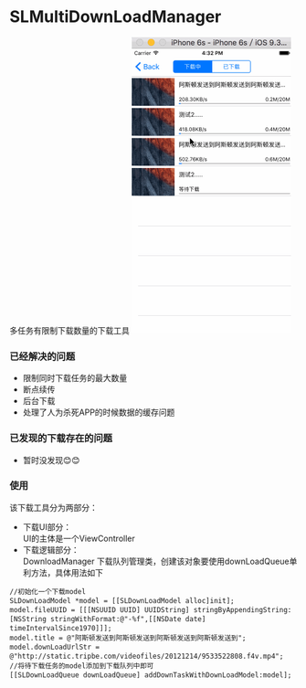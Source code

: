 # SLMultiDownLoadManager
多任务有限制下载数量的下载工具
![效果图](https://github.com/SLPowerCoder/SLMultiDownLoadManager/blob/master/SLMultiDownLoadManager/SLMultiDownLoad.gif)

### 已经解决的问题
* 限制同时下载任务的最大数量
* 断点续传
* 后台下载
* 处理了人为杀死APP的时候数据的缓存问题

### 已发现的下载存在的问题
* 暂时没发现😊😊

### 使用
该下载工具分为两部分：
* 下载UI部分：<br/>
UI的主体是一个ViewController
* 下载逻辑部分：<br/>
DownloadManager
下载队列管理类，创建该对象要使用downLoadQueue单利方法，具体用法如下
```
//初始化一个下载model
SLDownLoadModel *model = [[SLDownLoadModel alloc]init];
model.fileUUID = [[[NSUUID UUID] UUIDString] stringByAppendingString:[NSString stringWithFormat:@"-%f",[[NSDate date] timeIntervalSince1970]]];
model.title = @"阿斯顿发送到阿斯顿发送到阿斯顿发送到阿斯顿发送到";
model.downLoadUrlStr = @"http://static.tripbe.com/videofiles/20121214/9533522808.f4v.mp4";
//将待下载任务的model添加到下载队列中即可
[[SLDownLoadQueue downLoadQueue] addDownTaskWithDownLoadModel:model];
```
